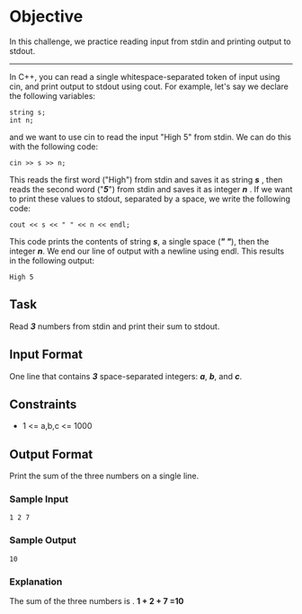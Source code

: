 # Objective
In this challenge, we practice reading input from stdin and printing output to stdout.

---

In C++, you can read a single whitespace-separated token of input using cin, and print output to stdout using cout. For example, let's say we declare the following variables:

```
string s;
int n;
```

and we want to use cin to read the input "High 5" from stdin. We can do this with the following code:

```
cin >> s >> n;
```

This reads the first word ("High") from stdin and saves it as string ***s*** , then reads the second word ("***5***") from stdin and saves it as integer ***n*** . If we want to print these values to stdout, separated by a space, we write the following code:

```
cout << s << " " << n << endl;
```

This code prints the contents of string ***s***, a single space (***" "***), then the integer ***n***. We end our line of output with a newline using endl. This results in the following output:

```
High 5
```

## Task
Read ***3*** numbers from stdin and print their sum to stdout.

## Input Format

One line that contains ***3*** space-separated integers: ***a***, ***b***, and ***c***.

## Constraints

- 1 <= a,b,c <= 1000

## Output Format

Print the sum of the three numbers on a single line.

### Sample Input
```
1 2 7
```
### Sample Output
```
10
```
### Explanation

The sum of the three numbers is .
**1 + 2 + 7 =10**

